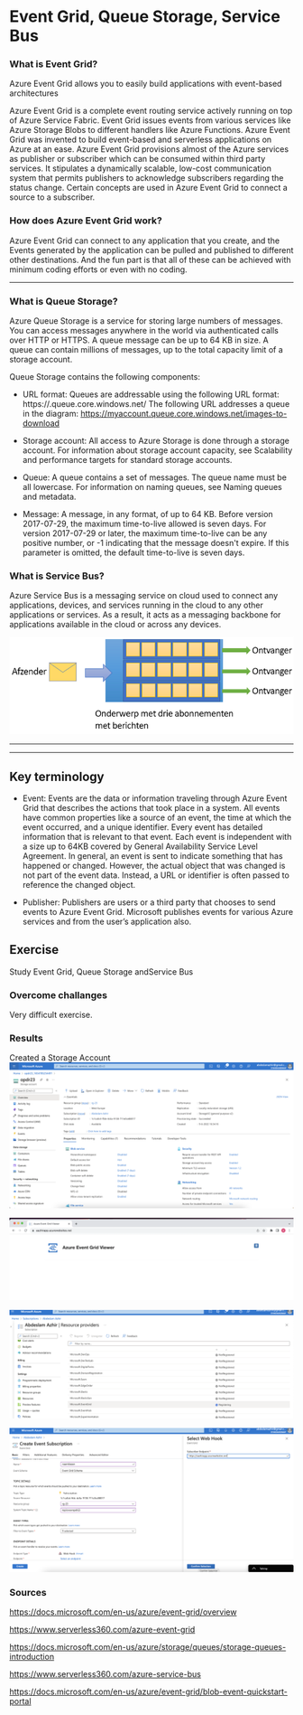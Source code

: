 # Event Grid, Queue Storage, Service Bus


### What is Event Grid?

Azure Event Grid allows you to easily build applications with event-based architectures

Azure Event Grid is a complete event routing service actively running on top of Azure Service Fabric. Event Grid issues events from various services like Azure Storage Blobs to different handlers like Azure Functions. Azure Event Grid was invented to build event-based and serverless applications on Azure at an ease. Azure Event Grid provisions almost of the Azure services as publisher or subscriber which can be consumed within third party services. It stipulates a dynamically scalable, low-cost communication system that permits publishers to acknowledge subscribers regarding the status change. Certain concepts are used in Azure Event Grid to connect a source to a subscriber.

### How does Azure Event Grid work?
Azure Event Grid can connect to any application that you create, and the Events generated by the application can be pulled and published to different other destinations. And the fun part is that all of these can be achieved with minimum coding efforts or even with no coding.

---

### What is Queue Storage?

Azure Queue Storage is a service for storing large numbers of messages. You can access messages anywhere in the world via authenticated calls over HTTP or HTTPS. A queue message can be up to 64 KB in size. A queue can contain millions of messages, up to the total capacity limit of a storage account.

Queue Storage contains the following components:


- URL format: Queues are addressable using the following URL format:
https://<storage account>.queue.core.windows.net/<queue>
The following URL addresses a queue in the diagram:
https://myaccount.queue.core.windows.net/images-to-download

- Storage account: All access to Azure Storage is done through a storage account. For information about storage account capacity, see Scalability and performance targets for standard storage accounts.

- Queue: A queue contains a set of messages. The queue name must be all lowercase. For information on naming queues, see Naming queues and metadata.

- Message: A message, in any format, of up to 64 KB. Before version 2017-07-29, the maximum time-to-live allowed is seven days. For version 2017-07-29 or later, the maximum time-to-live can be any positive number, or -1 indicating that the message doesn't expire. If this parameter is omitted, the default time-to-live is seven days.

### What is Service Bus?

Azure Service Bus is a messaging service on cloud used to connect any applications, devices, and services running in the cloud to any other applications or services. As a result, it acts as a messaging backbone for applications available in the cloud or across any devices.


![screenshot](../00_includes/azureweek3/about-service-bus-topic.png)

---
---

## Key terminology

 
- Event: Events are the data or information traveling through Azure Event Grid that describes the actions that took place in a system. All events have common properties like a source of an event, the time at which the event occurred, and a unique identifier. Every event has detailed information that is relevant to that event. Each event is independent with a size up to 64KB covered by General Availability Service Level Agreement.
In general, an event is sent to indicate something that has happened or changed. However, the actual object that was changed is not part of the event data. Instead, a URL or identifier is often passed to reference the changed object.

- Publisher: Publishers are users or a third party that chooses to send events to Azure Event Grid. Microsoft publishes events for various Azure services and from the user’s application also.




## Exercise

Study Event Grid, Queue Storage andService Bus



### Overcome challanges

Very difficult exercise.


### Results
Created a Storage Account
![screenshot](../00_includes/azureweek3/31.png)


![screenshot](../00_includes/azureweek3/32.png)

![screenshot](../00_includes/azureweek3/33.png)

![screenshot](../00_includes/azureweek3/34.png)




### Sources

https://docs.microsoft.com/en-us/azure/event-grid/overview

https://www.serverless360.com/azure-event-grid


https://docs.microsoft.com/en-us/azure/storage/queues/storage-queues-introduction

https://www.serverless360.com/azure-service-bus

https://docs.microsoft.com/en-us/azure/event-grid/blob-event-quickstart-portal